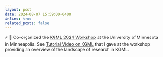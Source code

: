 ```yaml
---
layout: post
date: 2024-08-07 15:59:00-0400
inline: true
related_posts: false
---
```


:zap: :loudspeaker: Co-organized the [KGML 2024 Workshop](https://sites.google.com/umn.edu/kgml2024/) at the University of Minnesota in Minneapolis. See [Tutorial Video on KGML](https://www.youtube.com/watch?v=5bFEnWXCAfY) that I gave at the workshop providing an overview of the landscape of research in KGML.

